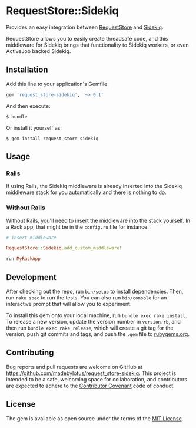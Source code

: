 # RequestStore::Sidekiq

Provides an easy integration between [RequestStore](https://github.com/steveklabnik/request_store) and [Sidekiq](https://github.com/mperham/sidekiq).

RequestStore allows you to easily create threadsafe code, and this middleware for Sidekiq brings that functionality to Sidekiq workers, or even ActiveJob backed Sidekiq.

## Installation

Add this line to your application's Gemfile:

```ruby
gem 'request_store-sidekiq', '~> 0.1'
```

And then execute:

    $ bundle

Or install it yourself as:

    $ gem install request_store-sidekiq

## Usage

### Rails

If using Rails, the Sidekiq middleware is already inserted into the Sidekiq middleware stack for you automatically and there is nothing to do.

### Without Rails

Without Rails, you'll need to insert the middleware into the stack yourself.  In a Rack app, that might be in the `config.ru` file for instance.

```ruby
# insert middleware

RequestStore::Sidekiq.add_custom_middleware!

run MyRackApp
```

## Development

After checking out the repo, run `bin/setup` to install dependencies. Then, run `rake spec` to run the tests. You can also run `bin/console` for an interactive prompt that will allow you to experiment.

To install this gem onto your local machine, run `bundle exec rake install`. To release a new version, update the version number in `version.rb`, and then run `bundle exec rake release`, which will create a git tag for the version, push git commits and tags, and push the `.gem` file to [rubygems.org](https://rubygems.org).

## Contributing

Bug reports and pull requests are welcome on GitHub at https://github.com/madebylotus/request_store-sidekiq. This project is intended to be a safe, welcoming space for collaboration, and contributors are expected to adhere to the [Contributor Covenant](http://contributor-covenant.org) code of conduct.


## License

The gem is available as open source under the terms of the [MIT License](http://opensource.org/licenses/MIT).
